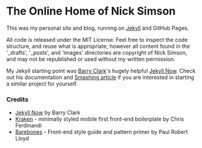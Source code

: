 # The Online Home of Nick Simson

This was my personal site and blog, running on [Jekyll](https://github.com/jekyll/jekyll) and GitHub Pages.
 
All code is released under the MIT License. Feel free to inspect the code structure, and reuse what is appropriate, however all content found in the '_drafts', '_posts', and 'images'  directories are copyright of Nick Simson, and may not be republished or used without my written permission. 

My Jekyll starting point was [Barry Clark](https://github.com/barryclark/)'s hugely helpful [Jekyll Now](https://github.com/barryclark/jekyll-now). Check out his documentation and [Smashing article](http://www.smashingmagazine.com/2014/08/01/build-blog-jekyll-github-pages/) if you are interested in starting a similar project for yourself.

### Credits

- [Jekyll Now](https://github.com/barryclark/jekyll-now#jekyll-now) by Barry Clark
- [Kraken](https://github.com/cferdinandi/kraken) - minimally styled mobile first front-end boilerplate by Chris Ferdinandi
- [Barebones](https://github.com/paulrobertlloyd/barebones) - Front-end style guide and pattern primer by Paul Robert Lloyd
